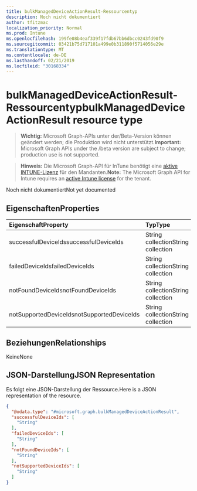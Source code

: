 ```yaml
---
title: bulkManagedDeviceActionResult-Ressourcentyp
description: Noch nicht dokumentiert
author: tfitzmac
localization_priority: Normal
ms.prod: Intune
ms.openlocfilehash: 199fe08b4eaf339f17fdb67bb6dbcc0243fd90f9
ms.sourcegitcommit: 03421b75d717101a499e0b311890f5714056e29e
ms.translationtype: MT
ms.contentlocale: de-DE
ms.lasthandoff: 02/21/2019
ms.locfileid: "30168334"
---
```

# <a name="bulkmanageddeviceactionresult-resource-type"></a><span data-ttu-id="0ff5e-103">bulkManagedDeviceActionResult-Ressourcentyp</span><span class="sxs-lookup"><span data-stu-id="0ff5e-103">bulkManagedDeviceActionResult resource type</span></span>

> <span data-ttu-id="0ff5e-104">**Wichtig:** Microsoft Graph-APIs unter der/Beta-Version können geändert werden; die Produktion wird nicht unterstützt.</span><span class="sxs-lookup"><span data-stu-id="0ff5e-104">**Important:** Microsoft Graph APIs under the /beta version are subject to change; production use is not supported.</span></span>

> <span data-ttu-id="0ff5e-105">**Hinweis:** Die Microsoft Graph-API für InTune benötigt eine [aktive INTUNE-Lizenz](https://go.microsoft.com/fwlink/?linkid=839381) für den Mandanten.</span><span class="sxs-lookup"><span data-stu-id="0ff5e-105">**Note:** The Microsoft Graph API for Intune requires an [active Intune license](https://go.microsoft.com/fwlink/?linkid=839381) for the tenant.</span></span>

<span data-ttu-id="0ff5e-106">Noch nicht dokumentiert</span><span class="sxs-lookup"><span data-stu-id="0ff5e-106">Not yet documented</span></span>

## <a name="properties"></a><span data-ttu-id="0ff5e-107">Eigenschaften</span><span class="sxs-lookup"><span data-stu-id="0ff5e-107">Properties</span></span>
|<span data-ttu-id="0ff5e-108">Eigenschaft</span><span class="sxs-lookup"><span data-stu-id="0ff5e-108">Property</span></span>|<span data-ttu-id="0ff5e-109">Typ</span><span class="sxs-lookup"><span data-stu-id="0ff5e-109">Type</span></span>|<span data-ttu-id="0ff5e-110">Beschreibung</span><span class="sxs-lookup"><span data-stu-id="0ff5e-110">Description</span></span>|
|:---|:---|:---|
|<span data-ttu-id="0ff5e-111">successfulDeviceIds</span><span class="sxs-lookup"><span data-stu-id="0ff5e-111">successfulDeviceIds</span></span>|<span data-ttu-id="0ff5e-112">String collection</span><span class="sxs-lookup"><span data-stu-id="0ff5e-112">String collection</span></span>|<span data-ttu-id="0ff5e-113">Erfolgreiche Geräte</span><span class="sxs-lookup"><span data-stu-id="0ff5e-113">Successful devices</span></span>|
|<span data-ttu-id="0ff5e-114">failedDeviceIds</span><span class="sxs-lookup"><span data-stu-id="0ff5e-114">failedDeviceIds</span></span>|<span data-ttu-id="0ff5e-115">String collection</span><span class="sxs-lookup"><span data-stu-id="0ff5e-115">String collection</span></span>|<span data-ttu-id="0ff5e-116">FehlgeSchlagene Geräte</span><span class="sxs-lookup"><span data-stu-id="0ff5e-116">Failed devices</span></span>|
|<span data-ttu-id="0ff5e-117">notFoundDeviceIds</span><span class="sxs-lookup"><span data-stu-id="0ff5e-117">notFoundDeviceIds</span></span>|<span data-ttu-id="0ff5e-118">String collection</span><span class="sxs-lookup"><span data-stu-id="0ff5e-118">String collection</span></span>|<span data-ttu-id="0ff5e-119">Nicht gefundene Geräte</span><span class="sxs-lookup"><span data-stu-id="0ff5e-119">Not found devices</span></span>|
|<span data-ttu-id="0ff5e-120">notSupportedDeviceIds</span><span class="sxs-lookup"><span data-stu-id="0ff5e-120">notSupportedDeviceIds</span></span>|<span data-ttu-id="0ff5e-121">String collection</span><span class="sxs-lookup"><span data-stu-id="0ff5e-121">String collection</span></span>|<span data-ttu-id="0ff5e-122">Nicht unterstützte Geräte</span><span class="sxs-lookup"><span data-stu-id="0ff5e-122">Not supported devices</span></span>|

## <a name="relationships"></a><span data-ttu-id="0ff5e-123">Beziehungen</span><span class="sxs-lookup"><span data-stu-id="0ff5e-123">Relationships</span></span>
<span data-ttu-id="0ff5e-124">Keine</span><span class="sxs-lookup"><span data-stu-id="0ff5e-124">None</span></span>

## <a name="json-representation"></a><span data-ttu-id="0ff5e-125">JSON-Darstellung</span><span class="sxs-lookup"><span data-stu-id="0ff5e-125">JSON Representation</span></span>
<span data-ttu-id="0ff5e-126">Es folgt eine JSON-Darstellung der Ressource.</span><span class="sxs-lookup"><span data-stu-id="0ff5e-126">Here is a JSON representation of the resource.</span></span>
<!-- {
  "blockType": "resource",
  "@odata.type": "microsoft.graph.bulkManagedDeviceActionResult"
}
-->
``` json
{
  "@odata.type": "#microsoft.graph.bulkManagedDeviceActionResult",
  "successfulDeviceIds": [
    "String"
  ],
  "failedDeviceIds": [
    "String"
  ],
  "notFoundDeviceIds": [
    "String"
  ],
  "notSupportedDeviceIds": [
    "String"
  ]
}
```




